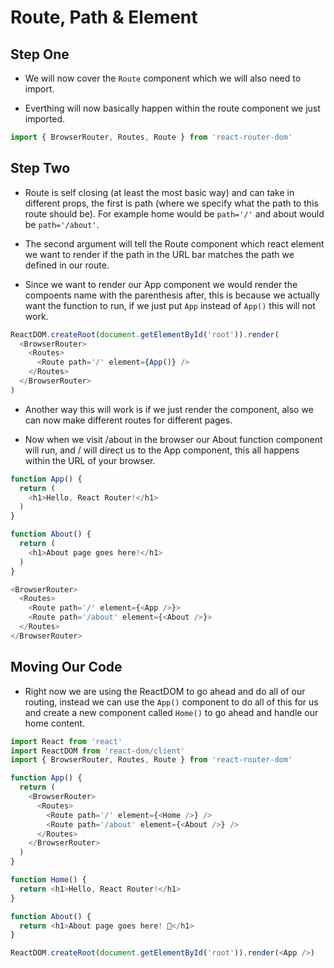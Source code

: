 # Route, Path & Element

## Step One

- We will now cover the `Route` component which we will also need to import.

- Everthing will now basically happen within the route component we just imported.

```js
import { BrowserRouter, Routes, Route } from 'react-router-dom'
```

## Step Two

- Route is self closing (at least the most basic way) and can take in different props, the first is path (where we specify what the path to this route should be). For example home would be `path='/'` and about would be `path='/about'`.

- The second argument will tell the Route component which react element we want to render if the path in the URL bar matches the path we defined in our route.

- Since we want to render our App component we would render the compoents name with the parenthesis after, this is because we actually want the function to run, if we just put `App` instead of `App()` this will not work.

```js
ReactDOM.createRoot(document.getElementById('root')).render(
  <BrowserRouter>
    <Routes>
      <Route path='/' element={App()} />
    </Routes>
  </BrowserRouter>
)
```

- Another way this will work is if we just render the component, also we can now make different routes for different pages.

- Now when we visit /about in the browser our About function component will run, and / will direct us to the App component, this all happens within the URL of your browser.

```js
function App() {
  return (
    <h1>Hello, React Router!</h1>
  )
}

function About() {
  return (
    <h1>About page goes here!</h1>
  )
}

<BrowserRouter>
  <Routes>
    <Route path='/' element={<App />}>
    <Route path='/about' element={<About />}>
  </Routes>
</BrowserRouter>
```

## Moving Our Code

- Right now we are using the ReactDOM to go ahead and do all of our routing, instead we can use the `App()` component to do all of this for us and create a new component called `Home()` to go ahead and handle our home content.

```js
import React from 'react'
import ReactDOM from 'react-dom/client'
import { BrowserRouter, Routes, Route } from 'react-router-dom'

function App() {
  return (
    <BrowserRouter>
      <Routes>
        <Route path='/' element={<Home />} />
        <Route path='/about' element={<About />} />
      </Routes>
    </BrowserRouter>
  )
}

function Home() {
  return <h1>Hello, React Router!</h1>
}

function About() {
  return <h1>About page goes here! 🎉</h1>
}

ReactDOM.createRoot(document.getElementById('root')).render(<App />)
```
